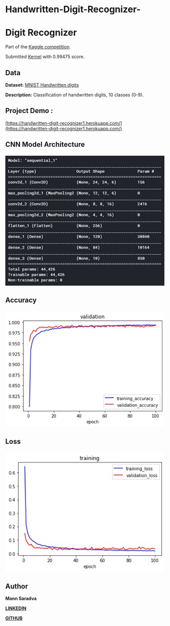 # Handwritten-Digit-Recognizer-


# Digit Recognizer

Part of the [Kaggle competition](https://www.kaggle.com/c/digit-recognizer). 

Submitted [Kernel](https://www.kaggle.com/mannsaradva/digit-recognizer) with 0.99475 score.


## Data

**Dataset:** [MNIST Handwritten digits](https://www.kaggle.com/c/digit-recognizer/data)

**Description:** Classification of handwritten digits, 10 classes (0-9).

## Project Demo : 
[https://handwritten-digit-recognizer1.herokuapp.com/](https://handwritten-digit-recognizer1.herokuapp.com/)

## CNN Model Architecture
<h3>
  <img src="https://github.com/Mann1904/Handwritten-Digit-Recognizer-/blob/main/img/architecture.JPG" width="500">
</h3>


## Accuracy

<h3>
  <img src="https://github.com/Mann1904/Handwritten-Digit-Recognizer-/blob/main/img/acc.jpg" width="500">
</h3>

## Loss
<h3>
  <img src="https://github.com/Mann1904/Handwritten-Digit-Recognizer-/blob/main/img/loss.jpg" width="500">
</h3>


## Author

**Mann Saradva**

[**LINKEDIN**](https://www.linkedin.com/in/mann-saradva-aa37a0192/)

[**GITHUB**](https://github.com/Mann1904)



